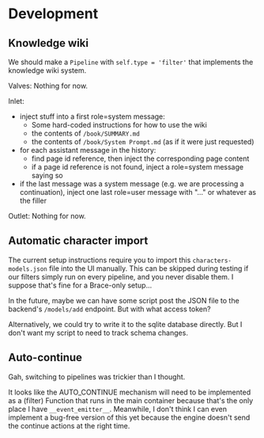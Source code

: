 # Development



## Knowledge wiki

We should make a `Pipeline` with `self.type = 'filter'` that implements the knowledge wiki system.

Valves: Nothing for now.

Inlet:
- inject stuff into a first role=system message:
    - Some hard-coded instructions for how to use the wiki
    - the contents of `/book/SUMMARY.md`
    - the contents of `/book/System Prompt.md` (as if it were just requested)
- for each assistant message in the history:
    - find page id reference, then inject the corresponding page content
    - if a page id reference is not found, inject a role=system message saying so
- if the last message was a system message (e.g. we are processing a continuation), inject one last role=user message with "..." or whatever as the filler

Outlet: Nothing for now.

## Automatic character import

The current setup instructions require you to import this `characters-models.json` file into the UI manually. This can be skipped during testing if our filters simply run on every pipeline, and you never disable them. I suppose that's fine for a Brace-only setup...

In the future, maybe we can have some script post the JSON file to the backend's `/models/add` endpoint. But with what access token?

Alternatively, we could try to write it to the sqlite database directly. But I don't want my script to need to track schema changes.

## Auto-continue

Gah, switching to pipelines was trickier than I thought.

It looks like the AUTO_CONTINUE mechanism will need to be implemented as a (filter) Function that runs in the main container because that's the only place I have `__event_emitter__`. Meanwhile, I don't think I can even implement a bug-free version of this yet because the engine doesn't send the continue actions at the right time.
